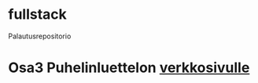 # fullstack
Palautusrepositorio

# Osa3 Puhelinluettelon [verkkosivulle](https://fullstack-puhelinluettelo-02tl.onrender.com/)
